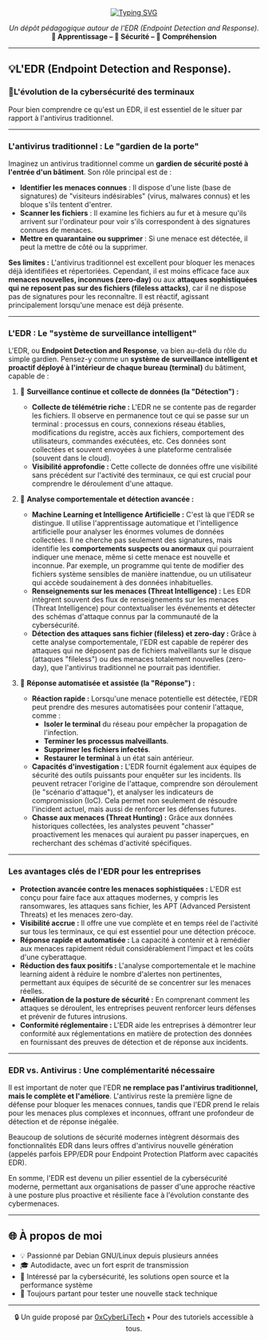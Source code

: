 <div align="center">

<a href="https://github.com/0xCyberLiTech">
  <img src="https://readme-typing-svg.herokuapp.com?font=Fira+Code&size=32&pause=1000&color=D14A4A&center=true&vCenter=true&width=650&lines=CYBERSÉCURITÉ;Fondamentaux+%26+Bonnes+Pratiques;Apprendre+•+Comprendre+•+Sécuriser" alt="Typing SVG" />
</a>

<p align="center">
  <em>Un dépôt pédagogique autour de l'EDR (Endpoint Detection and Response).</em><br>
  <b>📘 Apprentissage – 🔐 Sécurité – 🧠 Compréhension</b>
</p>

</div>

---

<h2 align="left">💡L'EDR (Endpoint Detection and Response).</h2>
<h3 align="left">👋L'évolution de la cybersécurité des terminaux</h3>

Pour bien comprendre ce qu'est un EDR, il est essentiel de le situer par rapport à l'antivirus traditionnel.

---
<h3 align="left">L'antivirus traditionnel : Le "gardien de la porte"</h3>

Imaginez un antivirus traditionnel comme un **gardien de sécurité posté à l'entrée d'un bâtiment**. Son rôle principal est de :

* **Identifier les menaces connues** : Il dispose d'une liste (base de signatures) de "visiteurs indésirables" (virus, malwares connus) et les bloque s'ils tentent d'entrer.
* **Scanner les fichiers** : Il examine les fichiers au fur et à mesure qu'ils arrivent sur l'ordinateur pour voir s'ils correspondent à des signatures connues de menaces.
* **Mettre en quarantaine ou supprimer** : Si une menace est détectée, il peut la mettre de côté ou la supprimer.

**Ses limites :** L'antivirus traditionnel est excellent pour bloquer les menaces déjà identifiées et répertoriées. Cependant, il est moins efficace face aux **menaces nouvelles, inconnues (zero-day)** ou aux **attaques sophistiquées qui ne reposent pas sur des fichiers (fileless attacks)**, car il ne dispose pas de signatures pour les reconnaître. Il est réactif, agissant principalement lorsqu'une menace est déjà présente.

---
<h3 align="left">L'EDR : Le "système de surveillance intelligent"</h3>

L'EDR, ou **Endpoint Detection and Response**, va bien au-delà du rôle du simple gardien. Pensez-y comme un **système de surveillance intelligent et proactif déployé à l'intérieur de chaque bureau (terminal)** du bâtiment, capable de :

1. 👋 **Surveillance continue et collecte de données (la "Détection") :**
    * **Collecte de télémétrie riche :** L'EDR ne se contente pas de regarder les fichiers. Il observe en permanence tout ce qui se passe sur un terminal : processus en cours, connexions réseau établies, modifications du registre, accès aux fichiers, comportement des utilisateurs, commandes exécutées, etc. Ces données sont collectées et souvent envoyées à une plateforme centralisée (souvent dans le cloud).
    * **Visibilité approfondie :** Cette collecte de données offre une visibilité sans précédent sur l'activité des terminaux, ce qui est crucial pour comprendre le déroulement d'une attaque.

2. 👋 **Analyse comportementale et détection avancée :**
    * **Machine Learning et Intelligence Artificielle :** C'est là que l'EDR se distingue. Il utilise l'apprentissage automatique et l'intelligence artificielle pour analyser les énormes volumes de données collectées. Il ne cherche pas seulement des signatures, mais identifie les **comportements suspects ou anormaux** qui pourraient indiquer une menace, même si cette menace est nouvelle et inconnue. Par exemple, un programme qui tente de modifier des fichiers système sensibles de manière inattendue, ou un utilisateur qui accède soudainement à des données inhabituelles.
    * **Renseignements sur les menaces (Threat Intelligence) :** Les EDR intègrent souvent des flux de renseignements sur les menaces (Threat Intelligence) pour contextualiser les événements et détecter des schémas d'attaque connus par la communauté de la cybersécurité.
    * **Détection des attaques sans fichier (fileless) et zero-day :** Grâce à cette analyse comportementale, l'EDR est capable de repérer des attaques qui ne déposent pas de fichiers malveillants sur le disque (attaques "fileless") ou des menaces totalement nouvelles (zero-day), que l'antivirus traditionnel ne pourrait pas identifier.

3. 👋 **Réponse automatisée et assistée (la "Réponse") :**
    * **Réaction rapide :** Lorsqu'une menace potentielle est détectée, l'EDR peut prendre des mesures automatisées pour contenir l'attaque, comme :
        * **Isoler le terminal** du réseau pour empêcher la propagation de l'infection.
        * **Terminer les processus malveillants**.
        * **Supprimer les fichiers infectés**.
        * **Restaurer le terminal** à un état sain antérieur.
    * **Capacités d'investigation :** L'EDR fournit également aux équipes de sécurité des outils puissants pour enquêter sur les incidents. Ils peuvent retracer l'origine de l'attaque, comprendre son déroulement (le "scénario d'attaque"), et analyser les indicateurs de compromission (IoC). Cela permet non seulement de résoudre l'incident actuel, mais aussi de renforcer les défenses futures.
    * **Chasse aux menaces (Threat Hunting) :** Grâce aux données historiques collectées, les analystes peuvent "chasser" proactivement les menaces qui auraient pu passer inaperçues, en recherchant des schémas d'activité spécifiques.

---
<h3 align="left">Les avantages clés de l'EDR pour les entreprises</h3>

* **Protection avancée contre les menaces sophistiquées :** L'EDR est conçu pour faire face aux attaques modernes, y compris les ransomwares, les attaques sans fichier, les APT (Advanced Persistent Threats) et les menaces zero-day.
* **Visibilité accrue :** Il offre une vue complète et en temps réel de l'activité sur tous les terminaux, ce qui est essentiel pour une détection précoce.
* **Réponse rapide et automatisée :** La capacité à contenir et à remédier aux menaces rapidement réduit considérablement l'impact et les coûts d'une cyberattaque.
* **Réduction des faux positifs :** L'analyse comportementale et le machine learning aident à réduire le nombre d'alertes non pertinentes, permettant aux équipes de sécurité de se concentrer sur les menaces réelles.
* **Amélioration de la posture de sécurité :** En comprenant comment les attaques se déroulent, les entreprises peuvent renforcer leurs défenses et prévenir de futures intrusions.
* **Conformité réglementaire :** L'EDR aide les entreprises à démontrer leur conformité aux réglementations en matière de protection des données en fournissant des preuves de détection et de réponse aux incidents.

---
<h3 align="left">EDR vs. Antivirus : Une complémentarité nécessaire</h3>

Il est important de noter que l'EDR **ne remplace pas l'antivirus traditionnel, mais le complète et l'améliore**. L'antivirus reste la première ligne de défense pour bloquer les menaces connues, tandis que l'EDR prend le relais pour les menaces plus complexes et inconnues, offrant une profondeur de détection et de réponse inégalée.

Beaucoup de solutions de sécurité modernes intègrent désormais des fonctionnalités EDR dans leurs offres d'antivirus nouvelle génération (appelés parfois EPP/EDR pour Endpoint Protection Platform avec capacités EDR).

En somme, l'EDR est devenu un pilier essentiel de la cybersécurité moderne, permettant aux organisations de passer d'une approche réactive à une posture plus proactive et résiliente face à l'évolution constante des cybermenaces.

---

## 🌐 À propos de moi

- 💡 Passionné par Debian GNU/Linux depuis plusieurs années
- 🎓 Autodidacte, avec un fort esprit de transmission
- 🔐 Intéressé par la cybersécurité, les solutions open source et la performance système
- 🧪 Toujours partant pour tester une nouvelle stack technique

---

<p align="center">
  🔒 Un guide proposé par <a href="https://github.com/0xCyberLiTech">0xCyberLiTech</a> • Pour des tutoriels accessible à tous.
</p>
